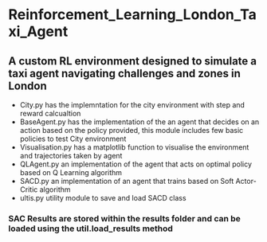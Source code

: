 # Reinforcement_Learning_London_Taxi_Agent
## A custom RL environment designed to simulate a taxi agent navigating challenges and zones in London

- City.py has the implemntation for the city environment with step and reward calcualtion
- BaseAgent.py has the implementation of the an agent that decides on an action based on the policy provided, this module includes few basic policies to test City environment
- Visualisation.py has a matplotlib function to visualise the environment and trajectories taken by agent
- QLAgent.py an implementation of the agent that acts on optimal policy based on Q Learning algorithm
- SACD.py an implementation of an agent that trains based on Soft Actor-Critic algorithm
- ultis.py utility module to save and load SACD class

### SAC Results are stored within the results folder and can be loaded using the util.load_results method

